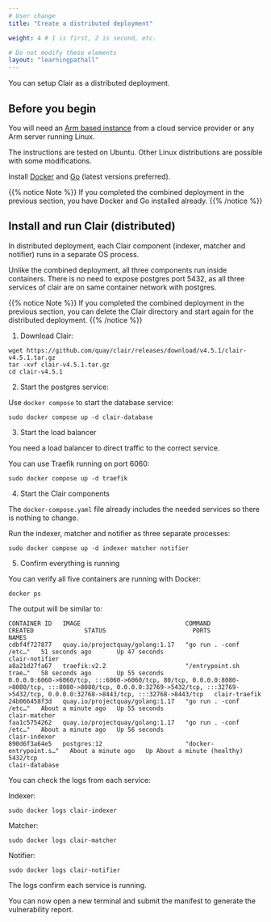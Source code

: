 ```yaml
---
# User change
title: "Create a distributed deployment"

weight: 4 # 1 is first, 2 is second, etc.

# Do not modify these elements
layout: "learningpathall"
---
```


You can setup Clair as a distributed deployment.

## Before you begin


You will need an [Arm based instance](/learning-paths/servers-and-cloud-computing/csp/) from a cloud service provider or any Arm server running Linux.

The instructions are tested on Ubuntu. Other Linux distributions are possible with some modifications.

Install [Docker](/install-guides/docker/docker-engine/) and [Go](/install-guides/go/) (latest versions preferred).

{{% notice Note %}}
If you completed the combined deployment in the previous section, you have Docker and Go installed already.
{{% /notice %}}


## Install and run Clair (distributed)

In distributed deployment, each Clair component (indexer, matcher and notifier) runs in a separate OS process. 

Unlike the combined deployment, all three components run inside containers. 
There is no need to expose postgres port 5432, as all three services of clair are on same container network with postgres.

{{% notice Note %}}
If you completed the combined deployment in the previous section, you can delete the Clair directory and start again for the distributed deployment.
{{% /notice %}}

1. Download Clair:

```console
wget https://github.com/quay/clair/releases/download/v4.5.1/clair-v4.5.1.tar.gz
tar -xvf clair-v4.5.1.tar.gz
cd clair-v4.5.1
```

2. Start the postgres service:

Use `docker compose` to start the database service:

```console
sudo docker compose up -d clair-database
```

3. Start the load balancer 

You need a load balancer to direct traffic to the correct service.

You can use Traefik running on port 6060: 

```console
sudo docker compose up -d traefik
```

4. Start the Clair components

The `docker-compose.yaml` file already includes the needed services so there is nothing to change. 

Run the indexer, matcher and notifier as three separate processes: 

```console
sudo docker compose up -d indexer matcher notifier
```

5. Confirm everything is running

You can verify all five containers are running with Docker: 

```console
docker ps
```

The output will be similar to:

```output
CONTAINER ID   IMAGE                             COMMAND                  CREATED              STATUS                        PORTS                                                                                                                                                                                    NAMES
cdbf4f727877   quay.io/projectquay/golang:1.17   "go run . -conf /etc…"   51 seconds ago       Up 47 seconds                                                                                                                                                                                                          clair-notifier
a8a21d27fa67   traefik:v2.2                      "/entrypoint.sh trae…"   58 seconds ago       Up 55 seconds                 0.0.0.0:6060->6060/tcp, :::6060->6060/tcp, 80/tcp, 0.0.0.0:8080->8080/tcp, :::8080->8080/tcp, 0.0.0.0:32769->5432/tcp, :::32769->5432/tcp, 0.0.0.0:32768->8443/tcp, :::32768->8443/tcp   clair-traefik
24b066458f3d   quay.io/projectquay/golang:1.17   "go run . -conf /etc…"   About a minute ago   Up 55 seconds                                                                                                                                                                                                          clair-matcher
faa1c5754262   quay.io/projectquay/golang:1.17   "go run . -conf /etc…"   About a minute ago   Up 56 seconds                                                                                                                                                                                                          clair-indexer
890d6f3a64e5   postgres:12                       "docker-entrypoint.s…"   About a minute ago   Up About a minute (healthy)   5432/tcp                                                                                                                                                                                 clair-database
```

You can check the logs from each service:

Indexer:

```console
sudo docker logs clair-indexer
```

Matcher:

```console
sudo docker logs clair-matcher
```

Notifier:

```console
sudo docker logs clair-notifier
```


The logs confirm each service is running.

You can now open a new terminal and submit the manifest to generate the vulnerability report.
